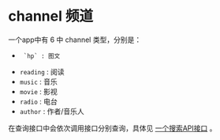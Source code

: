 # channel 频道
一个app中有 6 中 channel 类型，分别是：

-      `hp` : 图文
- `reading` : 阅读
-   `music` : 音乐
-   `movie` : 影视
-   `radio` : 电台
-  `author` : 作者/音乐人

在查询接口中会依次调用接口分别查询，具体见 [一个搜索API接口](../search/README.md) 。

